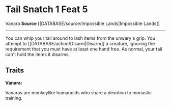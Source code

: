 ﻿---
actions: '[one-action]'
feat: Tail Snatch
id: '4010'
level: '5'
name: Tail Snatch
rarity: Common
source: '[[DATABASE/source/Impossible Lands|Impossible Lands]]'
trait:
- '[[DATABASE/trait/Vanara|Vanara]]'
type: Feat

---
# Tail Snatch <span class="action-icon">1</span> <span class="item-type">Feat 5</span>

<span class="item-trait">Vanara</span>
**Source** [[DATABASE/source/Impossible Lands|Impossible Lands]]

---
You can whip your tail around to lash items from the unwary's grip. You attempt to [[DATABASE/action/Disarm|Disarm]] a creature, ignoring the requirement that you must have at least one hand free. As normal, your tail can't hold the items it disarms.

## Traits

**Vanara:**

Vanaras are monkeylike humanoids who share a devotion to monastic training.